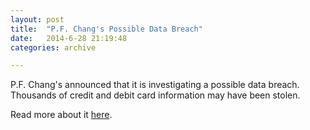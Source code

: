 ```yaml
---
layout: post
title:  "P.F. Chang's Possible Data Breach"
date:   2014-6-28 21:19:48
categories: archive

---
```

<p>P.F. Chang's announced that it is investigating a possible data breach. Thousands of credit and debit card information may have been stolen.</p>

<p>Read more about it <a href="http://krebsonsecurity.com/2014/06/banks-credit-card-breach-at-p-f-changs/">here</a>.</p>
